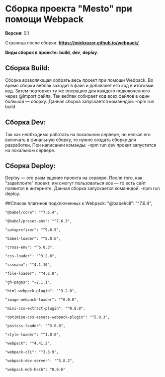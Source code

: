 # Сборка проекта "Mesto" при помощи Webpack

**Версия**: 0.1

Страница после сборки: 
**https://mickrazer.github.io/webpack/**

**Виды сборок в проекте:**
**build**, **dev**, **deploy**.

## Сборка Build:

Сборка возволяющая собрать весь проект при помощи Wedpack. Во время сборки вебпак заходит в файл и добавляет его код в итоговый код. Затем повторяет ту же операцию для каждого подключенного через @import файла. Так вебпак собирает код всех файлов в один большой — сборку. Данная сборка запускается команндой: -npm run build

## Сборка Dev: 

Так как необходимо работать на локальном сервере, но нельзя его включать в финальную сборку, то нужно создать сборку для разработки. При написании команды: -npm run dev проект запустится на локальном сервере.

## Сборка Deploy:

Deploy — это разм ещение проекта на сервере. После того, как "задеплоите" проект, им смогут пользоваться все — то есть сайт появится в интернете. Данная сборка запускается команндой: -npm run deploy.

##Cписок плагинов подключенных к Webpack:
    "@babel/cli": "^7.6.4",
    
    "@babel/core": "^7.6.4",
    
    "@babel/preset-env": "^7.6.3",
    
    "autoprefixer": "^9.6.5",
    
    "babel-loader": "^8.0.6",
    
    "cross-env": "^6.0.3",
    
    "css-loader": "^3.2.0",
    
    "cssnano": "^4.1.10",
    
    "file-loader": "^4.2.0",
    
    "gh-pages": "~2.1.1",
    
    "html-webpack-plugin": "^3.2.0",
    
    "image-webpack-loader": "^6.0.0",
    
    "mini-css-extract-plugin": "^0.8.0",
    
    "optimize-css-assets-webpack-plugin": "^5.0.3",
    
    "postcss-loader": "^3.0.0",
    
    "style-loader": "^1.0.0",
    
    "webpack": "^4.41.2",
    
    "webpack-cli": "^3.3.9",
    
    "webpack-dev-server": "^3.8.2",
    
    "webpack-md5-hash": "0.0.6"
